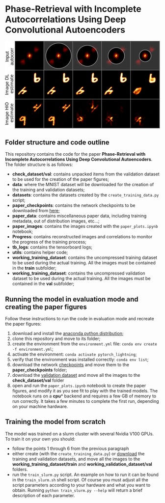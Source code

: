 # Phase-Retrieval with Incomplete Autocorrelations Using Deep Convolutional Autoencoders

![HIO vs Autoencoder image reconstruction](paper_images/toc.png)

## Folder structure and code outline

This repository contains the code for the paper **Phase-Retrieval with Incomplete Autocorrelations Using Deep Convolutional Autoencoders**. The folder structure is as follows:

- **check_dataset/val**: contains unpacked items from the validation dataset to be used for the creation of the paper figures;
- **data**: where the MNIST dataset will be downloaded for the creation of the training and validation datasets;
- **datasets**: contains the datasets created by the `create_training_data.py` script;
- **paper_checkpoints**: contains the network checkpoints to be downloaded from [here](https://drive.google.com/drive/folders/1JKlFisSBgb7lJwuLsnEXAwr63Dw8Vo4o?usp=share_link);
- **paper_data**: contains miscellaneous paper data, including training metadata, out of distribution images, etc...;
- **paper_images**: contains the images created with the `paper_plots.ipynb` notebook;
- **Progress**: contains reconstructed images and correlations to monitor the progress of the training process;
- **tb_logs**: contains the tensorboard logs;
- **utils**: contains helper code;
- **working_training_dataset**: contains the uncompressed training dataset to be used during the actual training. All the images must be contained in the **train** subfolder;
- **working_training_dataset**: contains the uncompressed validation dataset to be used during the actual training. All the images must be contained in the **val** subfolder;


## Running the model in evaluation mode and creating the paper figures

Follow these instructions to run the code in evaluation mode and recreate the paper figures:

1) download and install the [anaconda python distribution](https://www.anaconda.com/products/distribution);
2) clone this repository and move to its folder;
3) create the environment from the `environment.yml` file: `conda env create -f environment.yml`;
4) activate the environment: `conda activate pytorch_lightning`;
5) verify that the environment was installed correctly: `conda env list`;
6) download the network [checkpoints](https://drive.google.com/drive/folders/1JKlFisSBgb7lJwuLsnEXAwr63Dw8Vo4o?usp=share_link) and move them to the **paper_checkpoints** folder;
7) download the [validation dataset](https://drive.google.com/drive/folders/1QV1E2rJL5KyUfqg0Lnih8Pyo7VklWx7B?usp=share_link) and move all the images to the **check_dataset/val** folder
8) open and run the `paper_plots.ipynb` notebook to create the paper figures, and modify it as you see fit to play with the trained models. The notebook runs on a **cpu*** backend and requires a few GB of memory to run correctly. It takes a few minutes to complete the first run, depending on your machine hardware.

## Training the model from scratch

The model was trained on a slurm cluster with several Nvidia V100 GPUs. To train it on your own you should:

- follow the points 1 through 6 from the previous paragraph
- either create (with the `create_training_data.py`) or [download](https://drive.google.com/drive/folders/1QV1E2rJL5KyUfqg0Lnih8Pyo7VklWx7B?usp=share_link) the training and validation datasets, and move all the images to the **working_training_dataset/train** and **working_validation_dataset/val** folders.
- run the `train_slurm.py` script. An example on how to run it can be found in the `train_slurm.sh` shell script. Of course you must adjust all the script parameters according to your hardware and what you want to obtain. Running `python train_slurm.py --help` will return a brief description of each parameter.
